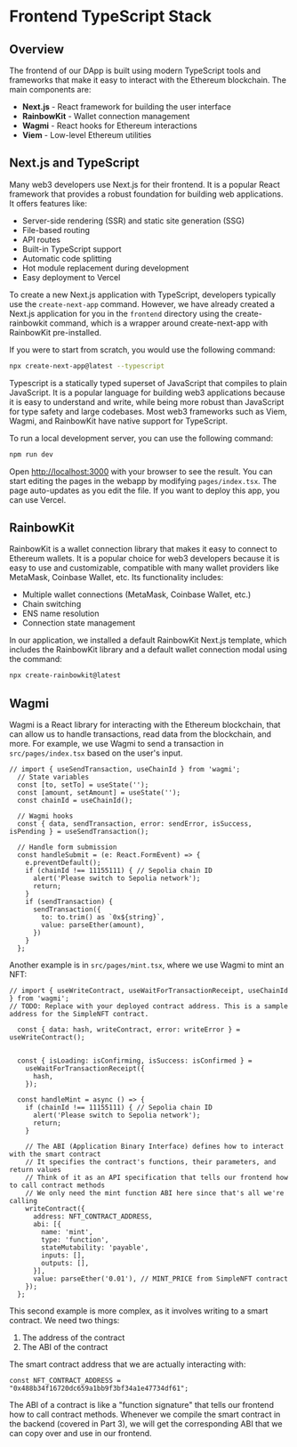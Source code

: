 # Frontend TypeScript Stack

## Overview

The frontend of our DApp is built using modern TypeScript tools and frameworks that make it easy to interact with the Ethereum blockchain. The main components are:

- **Next.js** - React framework for building the user interface
- **RainbowKit** - Wallet connection management
- **Wagmi** - React hooks for Ethereum interactions
- **Viem** - Low-level Ethereum utilities

## Next.js and TypeScript

Many web3 developers use Next.js for their frontend. It is a popular React framework that provides a robust foundation for building web applications. It offers features like:

- Server-side rendering (SSR) and static site generation (SSG)
- File-based routing
- API routes
- Built-in TypeScript support
- Automatic code splitting
- Hot module replacement during development
- Easy deployment to Vercel

To create a new Next.js application with TypeScript, developers typically use the `create-next-app` command. However, we have already created a Next.js application for you in the `frontend` directory using the create-rainbowkit command, which is a wrapper around create-next-app with RainbowKit pre-installed.

If you were to start from scratch, you would use the following command:
```bash
npx create-next-app@latest --typescript
```

Typescript is a statically typed superset of JavaScript that compiles to plain JavaScript. It is a popular language for building web3 applications because it is easy to understand and write, while being more robust than JavaScript for type safety and large codebases. Most web3 frameworks such as Viem, Wagmi, and RainbowKit have native support for TypeScript.

To run a local development server, you can use the following command:
```bash
npm run dev
```

Open [http://localhost:3000](http://localhost:3000) with your browser to see the result. You can start editing the pages in the webapp by modifying `pages/index.tsx`. The page auto-updates as you edit the file. If you want to deploy this app, you can use Vercel.


## RainbowKit

RainbowKit is a wallet connection library that makes it easy to connect to Ethereum wallets. It is a popular choice for web3 developers because it is easy to use and customizable, compatible with many wallet providers like MetaMask, Coinbase Wallet, etc. Its functionality includes:
- Multiple wallet connections (MetaMask, Coinbase Wallet, etc.)
- Chain switching
- ENS name resolution
- Connection state management

In our application, we installed a default RainbowKit Next.js template, which includes the RainbowKit library and a default wallet connection modal using the command:

```bash
npx create-rainbowkit@latest
```

## Wagmi

Wagmi is a React library for interacting with the Ethereum blockchain, that can allow us to handle transactions, read data from the blockchain, and more. For example, we use Wagmi to send a transaction in `src/pages/index.tsx` based on the user's input.

```tsx
// import { useSendTransaction, useChainId } from 'wagmi';
  // State variables
  const [to, setTo] = useState('');
  const [amount, setAmount] = useState('');
  const chainId = useChainId();

  // Wagmi hooks
  const { data, sendTransaction, error: sendError, isSuccess, isPending } = useSendTransaction();

  // Handle form submission
  const handleSubmit = (e: React.FormEvent) => {
    e.preventDefault();
    if (chainId !== 11155111) { // Sepolia chain ID
      alert('Please switch to Sepolia network');
      return;
    }
    if (sendTransaction) {
      sendTransaction({
        to: to.trim() as `0x${string}`,
        value: parseEther(amount),
      })
    }
  };
```

Another example is in `src/pages/mint.tsx`, where we use Wagmi to mint an NFT:

```tsx
// import { useWriteContract, useWaitForTransactionReceipt, useChainId } from 'wagmi';
// TODO: Replace with your deployed contract address. This is a sample address for the SimpleNFT contract.

  const { data: hash, writeContract, error: writeError } = useWriteContract();
  

  const { isLoading: isConfirming, isSuccess: isConfirmed } =
    useWaitForTransactionReceipt({
      hash,
    });

  const handleMint = async () => {
    if (chainId !== 11155111) { // Sepolia chain ID
      alert('Please switch to Sepolia network');
      return;
    }

    // The ABI (Application Binary Interface) defines how to interact with the smart contract
    // It specifies the contract's functions, their parameters, and return values
    // Think of it as an API specification that tells our frontend how to call contract methods
    // We only need the mint function ABI here since that's all we're calling
    writeContract({
      address: NFT_CONTRACT_ADDRESS,
      abi: [{
        name: 'mint',
        type: 'function',
        stateMutability: 'payable',
        inputs: [],
        outputs: [],
      }],
      value: parseEther('0.01'), // MINT_PRICE from SimpleNFT contract
    });
  };
```

This second example is more complex, as it involves writing to a smart contract. We need two things:
1. The address of the contract
2. The ABI of the contract

The smart contract address that we are actually interacting with:
```tsx
const NFT_CONTRACT_ADDRESS = "0x488b34f16720dc659a1bb9f3bf34a1e47734df61";
```

The ABI of a contract is like a "function signature" that tells our frontend how to call contract methods. Whenever we compile the smart contract in the backend (covered in Part 3), we will get the corresponding ABI that we can copy over and use in our frontend.